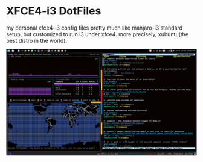 # XFCE4-i3 DotFiles
my personal xfce4-i3 config files
pretty much like manjaro-i3 standard setup, but customized to run i3 under xfce4. more precisely, xubuntu(the best distro in the world).

![Image screenshot](https://github.com/kevinoliveira/dotFiles/blob/master/screenshot.png?raw=true)
